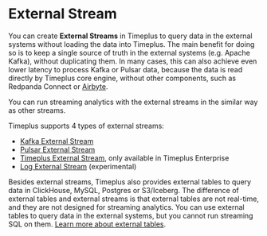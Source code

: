 # External Stream

You can create **External Streams** in Timeplus to query data in the external systems without loading the data into Timeplus. The main benefit for doing so is to keep a single source of truth in the external systems (e.g. Apache Kafka), without duplicating them. In many cases, this can also achieve even lower latency to process Kafka or Pulsar data, because the data is read directly by Timeplus core engine, without other components, such as Redpanda Connect or [Airbyte](https://airbyte.com/connectors/timeplus).

You can run streaming analytics with the external streams in the similar way as other streams.

Timeplus supports 4 types of external streams:
* [Kafka External Stream](/kafka-source)
* [Pulsar External Stream](/pulsar-source)
* [Timeplus External Stream](/timeplus-source), only available in Timeplus Enterprise
* [Log External Stream](/log-stream) (experimental)

Besides external streams, Timeplus also provides external tables to query data in ClickHouse, MySQL, Postgres or S3/Iceberg. The difference of external tables and external streams is that external tables are not real-time, and they are not designed for streaming analytics. You can use external tables to query data in the external systems, but you cannot run streaming SQL on them. [Learn more about external tables](/proton-clickhouse-external-table).
